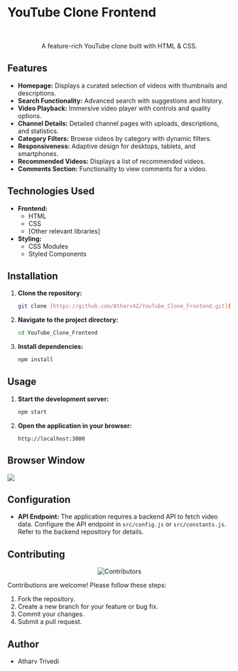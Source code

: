 # YouTube Clone Frontend

<div align="center">
  <br/>
  <p>A feature-rich YouTube clone built with HTML & CSS.</p>
</div>

## Features

* **Homepage:** Displays a curated selection of videos with thumbnails and descriptions.
* **Search Functionality:** Advanced search with suggestions and history.
* **Video Playback:** Immersive video player with controls and quality options.
* **Channel Details:** Detailed channel pages with uploads, descriptions, and statistics.
* **Category Filters:** Browse videos by category with dynamic filters.
* **Responsiveness:** Adaptive design for desktops, tablets, and smartphones.
* **Recommended Videos:** Displays a list of recommended videos.
* **Comments Section:** Functionality to view comments for a video.

## Technologies Used

* **Frontend:**
    * HTML
    * CSS
    * [Other relevant libraries]
* **Styling:**
     * CSS Modules
     * Styled Components

## Installation

1.  **Clone the repository:**

    ```bash
    git clone [https://github.com/Atharv42/YouTube_Clone_Frontend.git](https://github.com/Atharv42/YouTube_Clone_Frontend.git)
    ```

2.  **Navigate to the project directory:**

    ```bash
    cd YouTube_Clone_Frontend
    ```

3.  **Install dependencies:**

    ```bash
    npm install
    ```

## Usage

1.  **Start the development server:**

    ```bash
    npm start
    ```

2.  **Open the application in your browser:**

    ```
    http://localhost:3000
    ```

    
## Browser Window
<img src="./Browser-window/Animation.gif">


## Configuration

* **API Endpoint:** The application requires a backend API to fetch video data. Configure the API endpoint in `src/config.js` or `src/constants.js`.  Refer to the backend repository for details.

## Contributing

<div align="center">
  <img src="https://contrib.rocks/image?repo=Atharv42/YouTube_Clone_Frontend" alt="Contributors" />
</div>

Contributions are welcome!  Please follow these steps:

1.  Fork the repository.
2.  Create a new branch for your feature or bug fix.
3.  Commit your changes.
4.  Submit a pull request.
   

## Author

* Atharv Trivedi
